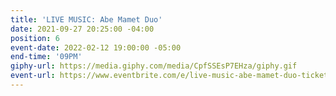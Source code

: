 ```yaml
---
title: 'LIVE MUSIC: Abe Mamet Duo'
date: 2021-09-27 20:25:00 -04:00
position: 6
event-date: 2022-02-12 19:00:00 -05:00
end-time: '09PM'
giphy-url: https://media.giphy.com/media/CpfSSEsP7EHza/giphy.gif
event-url: https://www.eventbrite.com/e/live-music-abe-mamet-duo-tickets-243121772767
---
```


